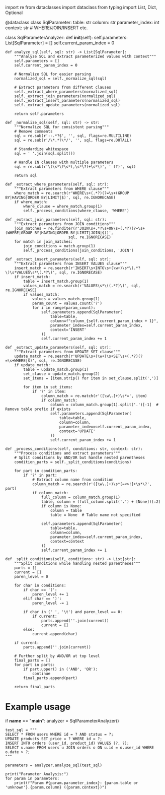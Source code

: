 import re
from dataclasses import dataclass
from typing import List, Dict, Optional

@dataclass
class SqlParameter:
    table: str
    column: str
    parameter_index: int
    context: str  # WHERE/JOIN/INSERT etc.

class SqlParameterAnalyzer:
    def __init__(self):
        self.parameters: List[SqlParameter] = []
        self.current_param_index = 0

    def analyze_sql(self, sql: str) -> List[SqlParameter]:
        """Analyze SQL and extract parameterized values with context"""
        self.parameters = []
        self.current_param_index = 0
        
        # Normalize SQL for easier parsing
        normalized_sql = self._normalize_sql(sql)
        
        # Extract parameters from different clauses
        self._extract_where_parameters(normalized_sql)
        self._extract_join_parameters(normalized_sql)
        self._extract_insert_parameters(normalized_sql)
        self._extract_update_parameters(normalized_sql)
        
        return self.parameters

    def _normalize_sql(self, sql: str) -> str:
        """Normalize SQL for consistent parsing"""
        # Remove comments
        sql = re.sub(r'--.*?$', '', sql, flags=re.MULTILINE)
        sql = re.sub(r'/\*.*?\*/', '', sql, flags=re.DOTALL)
        
        # Standardize whitespace
        sql = ' '.join(sql.split())
        
        # Handle IN clauses with multiple parameters
        sql = re.sub(r'\(\s*\?\s*(,\s*\?)+\s*\)', ' (?)', sql)
        
        return sql

    def _extract_where_parameters(self, sql: str):
        """Extract parameters from WHERE clause"""
        where_match = re.search(r'WHERE\s+(.*?)(?=\s+(GROUP BY|HAVING|ORDER BY|LIMIT|$)', sql, re.IGNORECASE)
        if where_match:
            where_clause = where_match.group(1)
            self._process_conditions(where_clause, 'WHERE')

    def _extract_join_parameters(self, sql: str):
        """Extract parameters from JOIN conditions"""
        join_matches = re.finditer(r'JOIN\s+.*?\s+ON\s+(.*?)(?=\s+(WHERE|GROUP BY|HAVING|ORDER BY|LIMIT|JOIN|$))', 
                                sql, re.IGNORECASE)
        for match in join_matches:
            join_conditions = match.group(1)
            self._process_conditions(join_conditions, 'JOIN')

    def _extract_insert_parameters(self, sql: str):
        """Extract parameters from INSERT VALUES clause"""
        insert_match = re.search(r'INSERT\s+INTO\s+(\w+)\s*\(.*?\)\s*VALUES\s*\(.*?\)', sql, re.IGNORECASE)
        if insert_match:
            table = insert_match.group(1)
            values_match = re.search(r'VALUES\s*\((.*?)\)', sql, re.IGNORECASE)
            if values_match:
                values = values_match.group(1)
                param_count = values.count('?')
                for i in range(param_count):
                    self.parameters.append(SqlParameter(
                        table=table,
                        column=f"column_{self.current_param_index + 1}",
                        parameter_index=self.current_param_index,
                        context='INSERT'
                    ))
                    self.current_param_index += 1

    def _extract_update_parameters(self, sql: str):
        """Extract parameters from UPDATE SET clause"""
        update_match = re.search(r'UPDATE\s+(\w+)\s+SET\s+(.*?)(?=\s+WHERE|$)', sql, re.IGNORECASE)
        if update_match:
            table = update_match.group(1)
            set_clause = update_match.group(2)
            set_items = [item.strip() for item in set_clause.split(',')]
            
            for item in set_items:
                if '?' in item:
                    column_match = re.match(r'([\w\.]+)\s*=', item)
                    if column_match:
                        column = column_match.group(1).split('.')[-1]  # Remove table prefix if exists
                        self.parameters.append(SqlParameter(
                            table=table,
                            column=column,
                            parameter_index=self.current_param_index,
                            context='UPDATE'
                        ))
                        self.current_param_index += 1

    def _process_conditions(self, conditions: str, context: str):
        """Process conditions and extract parameters"""
        # Split conditions by AND/OR but handle nested parentheses
        condition_parts = self._split_conditions(conditions)
        
        for part in condition_parts:
            if '?' in part:
                # Extract column name from condition
                column_match = re.search(r'([\w\.]+)\s*[=<>!]+\s*\?', part)
                if column_match:
                    full_column = column_match.group(1)
                    table, column = (full_column.split('.') + [None])[:2]
                    if column is None:
                        column = table
                        table = None  # Table name not specified
                    
                    self.parameters.append(SqlParameter(
                        table=table,
                        column=column,
                        parameter_index=self.current_param_index,
                        context=context
                    ))
                    self.current_param_index += 1

    def _split_conditions(self, conditions: str) -> List[str]:
        """Split conditions while handling nested parentheses"""
        parts = []
        current = []
        paren_level = 0
        
        for char in conditions:
            if char == '(':
                paren_level += 1
            elif char == ')':
                paren_level -= 1
            
            if char in (' ', '\t') and paren_level == 0:
                if current:
                    parts.append(''.join(current))
                    current = []
            else:
                current.append(char)
        
        if current:
            parts.append(''.join(current))
        
        # Further split by AND/OR at top level
        final_parts = []
        for part in parts:
            if part.upper() in ('AND', 'OR'):
                continue
            final_parts.append(part)
        
        return final_parts

# Example usage
if __name__ == "__main__":
    analyzer = SqlParameterAnalyzer()
    
    test_sql = """
    SELECT * FROM users WHERE id = ? AND status = ?;
    UPDATE products SET price = ? WHERE id = ?;
    INSERT INTO orders (user_id, product_id) VALUES (?, ?);
    SELECT u.name FROM users u JOIN orders o ON u.id = o.user_id WHERE o.date > ?;
    """
    
    parameters = analyzer.analyze_sql(test_sql)
    
    print("Parameter Analysis:")
    for param in parameters:
        print(f"Param #{param.parameter_index}: {param.table or 'unknown'}.{param.column} ({param.context})")
